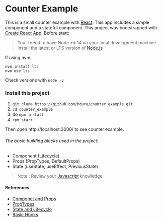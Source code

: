 
# Counter Example

This is a small counter example with [React](https://reactjs.org/). This app includes a simple component and a stateful component. This project was bootstrapped with [Create React App](https://github.com/facebook/create-react-app). Before start:

> You’ll need to have Node >= 14 on your local development machine. Install the latest or LTS version of [Node.js](https://nodejs.org/en/download/)

If using nvm:

```
nvm install lts
nvm use lts
```
Check versions with `node -v`

### Install this project

1) `git clone https://github.com/hduru/counter_example.git`
2) `cd counter_example`
3) do `npm install`
4) `npm start`

Then open http://localhost:3000/ to see counter example.

###### The basic building blocks used in the project:

* Component (Lifecycle)
* Props (PropTypes, DefaultProps)
* State (useState, useEffect, PreviousState)

> Note : Review your [Javascript](https://developer.mozilla.org/en-US/docs/Web/JavaScript/Language_Overview) knowledge

#### References

* [Componet and Props](https://reactjs.org/docs/components-and-props.html)
* [PropTypes](https://reactjs.org/docs/typechecking-with-proptypes.html)
* [State and Lifecycle](https://reactjs.org/docs/state-and-lifecycle.html)
* [Basic Hooks](https://reactjs.org/docs/hooks-reference.html#basic-hooks)